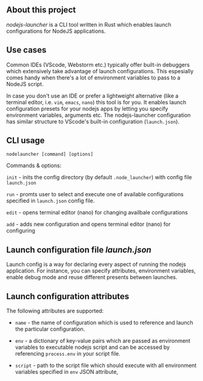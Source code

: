 ## About this project
*nodejs-launcher* is a CLI tool written in Rust which enables launch configurations for NodeJS applications.

## Use cases
Common IDEs (VScode, Webstorm etc.) typically offer built-in debuggers which extensively take advantage of launch configurations. This espesially comes handy when there's a lot of environment variables to pass to a NodeJS script. 

In case you don't use an IDE or prefer a lightweight alternative (like a terminal editor, i.e. `vim`, `emacs`, `nano`) this tool is for you. It enables launch configuration presets for your nodejs apps by letting you specify environment variables, arguments etc. The nodejs-launcher configuration has similar structure to VScode's built-in configuration (`launch.json`).

## CLI usage

`nodelauncher [command] [options]`

Commands & options:

`init` - inits the config directory (by default `.node_launcher`) with config file `launch.json`

`run` - promts user to select and execute one of available configurations specified in `launch.json` config file.

`edit` - opens terminal editor (nano) for changing availbale configurations

`add` - adds new configuration and opens terminal editor (nano) for configuring

## Launch configuration file *launch.json*

Launch config is a way for declaring every aspect of running the nodejs application. For instance, you can specify attributes, environment variables, enable debug mode and reuse different presents between launches.

## Launch configuration attributes

The following attributes are supported:

* `name` - the name of configuration which is used to reference and launch the particular configuration.

* `env` - a dictionary of key-value pairs which are passed as environment variables to executable nodejs script and can be accessed by referencing `process.env` in your script file.

* `script` - path to the script file which should execute with all environment variables specified in `env` JSON attribute,

